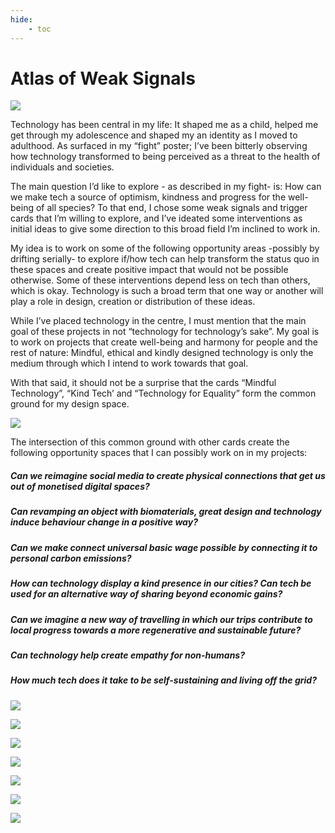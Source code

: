 ```yaml
---
hide:
    - toc
---
```


# Atlas of Weak Signals

![](../images/aows/overview.png)

Technology has been central in my life: It shaped me as a child, helped me get through my adolescence and shaped my an identity as I moved to adulthood. As surfaced in my “fight” poster; I’ve been bitterly observing how technology transformed to being perceived as a threat to the health of individuals and societies.

The main question I’d like to explore - as described in my fight- is: How can we make tech a source of optimism, kindness and progress for the well-being of all species? To that end, I chose some weak signals and trigger cards that I’m willing to explore, and I’ve ideated some interventions as initial ideas to give some direction to this broad field I’m inclined to work in.

My idea is to work on some of the following opportunity areas -possibly by drifting serially- to explore if/how tech can help transform the status quo in these spaces and create positive impact that would not be possible otherwise. Some of these interventions depend less on tech than others, which is okay. Technology is such a broad term that one way or another will play a role in design, creation or distribution of these ideas. 

While I’ve placed technology in the centre, I must mention that the main goal of these projects in not “technology for technology’s sake”. My goal is to work on projects that create well-being and harmony for people and the rest of nature: Mindful, ethical and kindly designed technology is only the medium through which I intend to work towards that goal.

With that said, it should not be a surprise that the cards “Mindful Technology”, “Kind Tech’ and “Technology for Equality” form the common ground for my design space. 

![](../images/aows/main.png)

The intersection of this common ground with other cards create the following opportunity spaces that I can possibly work on in my projects:

##### Can we reimagine social media to create physical connections that get us out of monetised digital spaces?

##### Can revamping an object with biomaterials, great design and technology induce behaviour change in a positive way?

##### Can we make connect universal basic wage possible by connecting it to personal carbon emissions?

##### How can technology display a kind presence in our cities? Can tech be used for an alternative way of sharing beyond economic gains?

##### Can we imagine a new way of travelling in which our trips contribute to local progress towards a more regenerative and sustainable future?

##### Can technology help create empathy for non-humans?

##### How much tech does it take to be self-sustaining and living off the grid?

![](../images/aows/1.png)


![](../images/aows/2.png)


![](../images/aows/3.png)


![](../images/aows/4.png)


![](../images/aows/5.png)


![](../images/aows/6.png)


![](../images/aows/7.png)